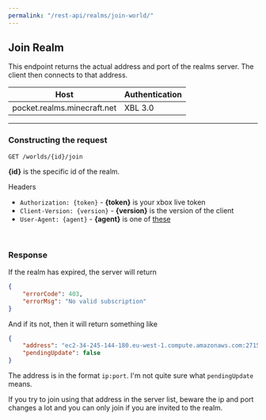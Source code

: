 ```yaml
---
permalink: "/rest-api/realms/join-world/"
---
```


## Join Realm
This endpoint returns the actual address and port of the realms server. The client then connects to that address.

| Host                        | Authentication |
| --------------------------- | -------------- |
| pocket.realms.minecraft.net | XBL 3.0        |

---

### Constructing the request
```
GET /worlds/{id}/join
```

**{id}** is the specific id of the realm.

Headers  
* `Authorization: {token}`    - **{token}** is your xbox live token  
* `Client-Version: {version}` - **{version}** is the version of the client
* `User-Agent: {agent}`       - **{agent}** is one of [these](../../#user-agents)

<br>

### Response
If the realm has expired, the server will return
```json
{
    "errorCode": 403,
    "errorMsg": "No valid subscription"
}
```

And if its not, then it will return something like
```json
{
    "address": "ec2-34-245-144-180.eu-west-1.compute.amazonaws.com:27159",
    "pendingUpdate": false
}
```

The address is in the format `ip:port`. I'm not quite sure what `pendingUpdate` means.  

If you try to join using that address in the server list, beware the ip and port changes a lot and you can only join if you are invited to the realm.
